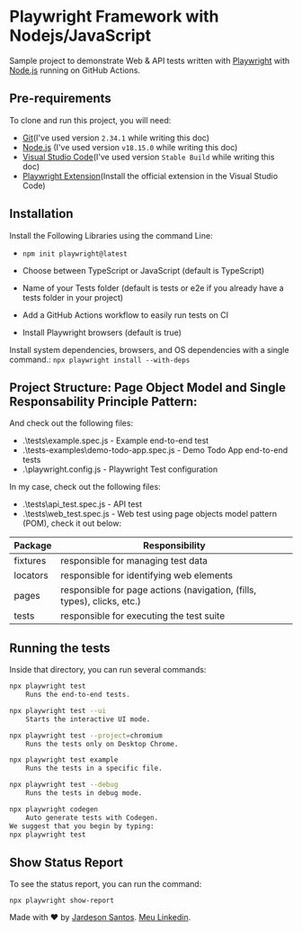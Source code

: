 # Playwright Framework with Nodejs/JavaScript

Sample project to demonstrate Web & API tests written with [Playwright](https://playwright.dev/docs/intro) with [Node.js](https://nodejs.org/en/) running on GitHub Actions.

## Pre-requirements

To clone and run this project, you will need:

- [Git](https://git-scm.com/downloads)(I've used version `2.34.1` while writing this doc)
- [Node.js](https://nodejs.org/en/) (I've used version `v18.15.0` while writing this doc)
- [Visual Studio Code](https://code.visualstudio.com/)(I've used version `Stable Build` while writing this doc)
- [Playwright Extension](https://marketplace.visualstudio.com/items?itemName=ms-playwright.playwright)(Install the official extension in the Visual Studio Code)

## Installation

Install the Following Libraries using the command Line:

- `npm init playwright@latest`

- Choose between TypeScript or JavaScript (default is TypeScript)
- Name of your Tests folder (default is tests or e2e if you already have a tests folder in your project)
- Add a GitHub Actions workflow to easily run tests on CI
- Install Playwright browsers (default is true)

Install system dependencies, browsers, and OS dependencies with a single command.:
`npx playwright install --with-deps`

## Project Structure: Page Object Model and Single Responsability Principle Pattern:

And check out the following files:
  - .\tests\example.spec.js - Example end-to-end test
  - .\tests-examples\demo-todo-app.spec.js - Demo Todo App end-to-end tests
  - .\playwright.config.js - Playwright Test configuration
    
In my case, check out the following files:
  - .\tests\api_test.spec.js - API test
  - .\tests\web_test.spec.js - Web test using page objects model pattern (POM), check it out below:



| Package  | Responsibility                                                          |
|----------|-------------------------------------------------------------------------|
| fixtures | responsible for managing test data                                      |
| locators | responsible for identifying web elements                                |
| pages    | responsible for page actions (navigation, (fills, types), clicks, etc.) |
| tests    | responsible for executing the test suite                                |

## Running the tests

Inside that directory, you can run several commands:
```sh
npx playwright test
    Runs the end-to-end tests.

npx playwright test --ui
    Starts the interactive UI mode.

npx playwright test --project=chromium
    Runs the tests only on Desktop Chrome.

npx playwright test example
    Runs the tests in a specific file.

npx playwright test --debug
    Runs the tests in debug mode.

npx playwright codegen
    Auto generate tests with Codegen.
We suggest that you begin by typing:
npx playwright test

```
## Show Status Report

To see the status report, you can run the command:
```
npx playwright show-report
```

Made with ❤️ by [Jardeson Santos](https://github.com/JarDeVSon). [Meu Linkedin](https://www.linkedin.com/in/jardeson-santosqa).
